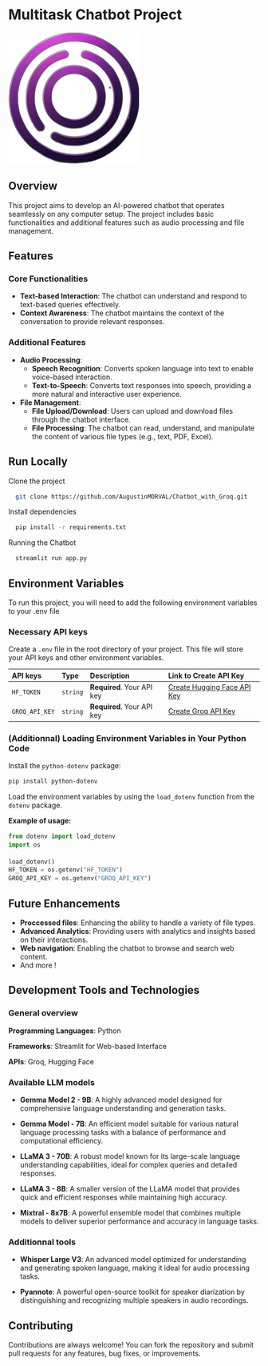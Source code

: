 
# Multitask Chatbot Project
![Logo](https://github.com/AugustinMORVAL/Chatbot_with_Groq/blob/main/img/logo-Cyy6uKYt.png)


## Overview

This project aims to develop an AI-powered chatbot that operates seamlessly on any computer setup. The project includes basic functionalities and additional features such as audio processing and file management.
## Features

### Core Functionalities

- **Text-based Interaction**: The chatbot can understand and respond to text-based queries effectively.
- **Context Awareness**: The chatbot maintains the context of the conversation to provide relevant responses.

### Additional Features

- **Audio Processing**:
  - **Speech Recognition**: Converts spoken language into text to enable voice-based interaction.
  - **Text-to-Speech**: Converts text responses into speech, providing a more natural and interactive user experience.
- **File Management**:
  - **File Upload/Download**: Users can upload and download files through the chatbot interface.
  - **File Processing**: The chatbot can read, understand, and manipulate the content of various file types (e.g., text, PDF, Excel).

## Run Locally

Clone the project

```bash
  git clone https://github.com/AugustinMORVAL/Chatbot_with_Groq.git
```

Install dependencies

```bash
  pip install -r requirements.txt
```

Running the Chatbot

```bash
  streamlit run app.py
```


## Environment Variables

To run this project, you will need to add the following environment variables to your .env file

### Necessary API keys
Create a `.env` file in the root directory of your project. This file will store your API keys and other environment variables.

| API keys     | Type     | Description                | Link to Create API Key |
| :------------| :------- | :------------------------- | :--------------------- |
| `HF_TOKEN`   | `string` | **Required**. Your API key | [Create Hugging Face API Key](https://huggingface.co/settings/tokens) |
| `GROQ_API_KEY` | `string` | **Required**. Your API key | [Create Groq API Key](https://console.groq.com/keys) |


### (Additionnal) Loading Environment Variables in Your Python Code

Install the `python-dotenv` package:

```sh
pip install python-dotenv
```

Load the environment variables by using the `load_dotenv` function from the `dotenv` package.

**Example of usage:**
```python
from dotenv import load_dotenv
import os

load_dotenv()
HF_TOKEN = os.getenv("HF_TOKEN")
GROQ_API_KEY = os.getenv("GROQ_API_KEY")
```
## Future Enhancements
- **Proccessed files**: Enhancing the ability to handle a variety of file types.
- **Advanced Analytics**: Providing users with analytics and insights based on their interactions.
- **Web navigation**: Enabling the chatbot to browse and search web content.
- And more !
## Development Tools and Technologies

### General overview

**Programming Languages**: Python

**Frameworks**: Streamlit for Web-based Interface

**APIs**: Groq, Hugging Face 


### Available LLM models
- **Gemma Model 2 - 9B**: A highly advanced model designed for comprehensive language understanding and generation tasks.

- **Gemma Model - 7B**: An efficient model suitable for various natural language processing tasks with a balance of performance and computational efficiency.

- **LLaMA 3 - 70B**: A robust model known for its large-scale language understanding capabilities, ideal for complex queries and detailed responses.

- **LLaMA 3 - 8B**: A smaller version of the LLaMA model that provides quick and efficient responses while maintaining high accuracy.

- **Mixtral - 8x7B**: A powerful ensemble model that combines multiple models to deliver superior performance and accuracy in language tasks.

### Additionnal tools 

- **Whisper Large V3**: An advanced model optimized for understanding and generating spoken language, making it ideal for audio processing tasks.

- **Pyannote**: A powerful open-source toolkit for speaker diarization by distinguishing and recognizing multiple speakers in audio recordings.


## Contributing

Contributions are always welcome! You can fork the repository and submit pull requests for any features, bug fixes, or improvements.
